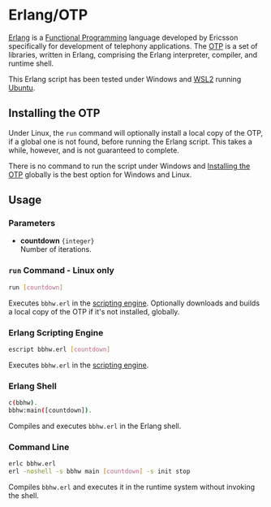 # Erlang/OTP

[Erlang] is a [Functional Programming] language developed by Ericsson specifically for development of 
telephony applications. The [OTP] is a set of libraries, written in Erlang, comprising the Erlang
interpreter, compiler, and runtime shell.

This Erlang script has been tested under Windows and [WSL2] running [Ubuntu].

## Installing the OTP

Under Linux, the `run` command will optionally install a local copy of the OTP, if a global one is not
found, before running the Erlang script. This takes a while, however, and is not guaranteed to complete.

There is no command to run the script under Windows and [Installing the OTP] globally is the best 
option for Windows and Linux. 


## Usage

### Parameters

- **countdown** `{integer}`  
  Number of iterations.

### `run` Command - Linux only

```sh
run [countdown]
```
Executes `bbhw.erl` in the [scripting engine][escript]. Optionally downloads and builds a local copy 
of the OTP if it's not installed, globally.
  

### Erlang Scripting Engine

```sh
escript bbhw.erl [countdown]
```
Executes `bbhw.erl` in the [scripting engine][escript].

### Erlang Shell

```sh 
c(bbhw).
bbhw:main([countdown]).
```
Compiles and executes `bbhw.erl` in the Erlang shell.


### Command Line

```sh
erlc bbhw.erl
erl -noshell -s bbhw main [countdown] -s init stop
```
Compiles `bbhw.erl` and executes it in the runtime system without invoking the shell.


[Erlang]:                 https://en.wikipedia.org/wiki/Erlang_(programming_language)
[OTP]:                    https://en.wikipedia.org/wiki/Open_Telecom_Platform
[escript]:                https://www.erlang.org/doc/man/escript
[Installing the OTP]:     https://www.erlang.org/downloads
[Functional Programming]: https://en.wikipedia.org/wiki/Functional_programming
[WSL2]:                   https://learn.microsoft.com/en-us/windows/wsl/about
[Ubuntu]:                 https://ubuntu.com
